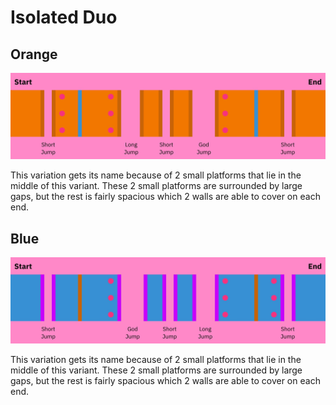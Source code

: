# Isolated Duo

## Orange

![Isolated Duo Orange](../images/rolls/isolated-duo-orange-annotated.jpg)

This variation gets its name because of 2 small platforms that lie in the middle of this variant. These 2 small platforms are surrounded by large gaps, but the rest is fairly spacious which 2 walls are able to cover on each end.

## Blue

![Isolated Duo Blue](../images/rolls/isolated-duo-blue-annotated.jpg)

This variation gets its name because of 2 small platforms that lie in the middle of this variant. These 2 small platforms are surrounded by large gaps, but the rest is fairly spacious which 2 walls are able to cover on each end.
